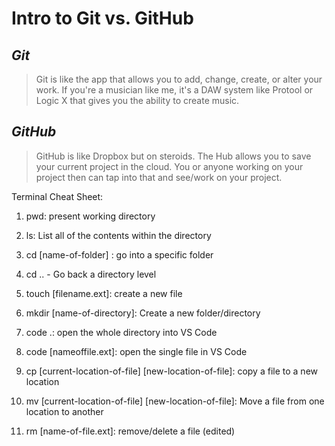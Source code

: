 # Intro to Git vs. GitHub

## *Git*

   > Git is like the app that allows you to add, change, create, or alter your work. If you're a musician like me, it's a DAW system like Protool or Logic X that gives you the ability to create music.
## *GitHub*
   > GitHub is like Dropbox but on steroids. The Hub allows you to save your current project in the cloud. You or anyone working on your project then can tap into that and see/work on your project.
   
   Terminal Cheat Sheet:

1. pwd: present working directory

2. ls: List all of the contents within the directory
3. cd [name-of-folder] : go into a specific folder
4. cd .. - Go back a directory level
5. touch [filename.ext]: create a new file
6. mkdir [name-of-directory]: Create a new folder/directory
7. code .: open the whole directory into VS Code
8. code [nameoffile.ext]: open the single file in VS Code
9. cp [current-location-of-file] [new-location-of-file]: copy a file to a new location
10. mv [current-location-of-file] [new-location-of-file]: Move a file from one location to another
11. rm [name-of-file.ext]: remove/delete a file (edited) 